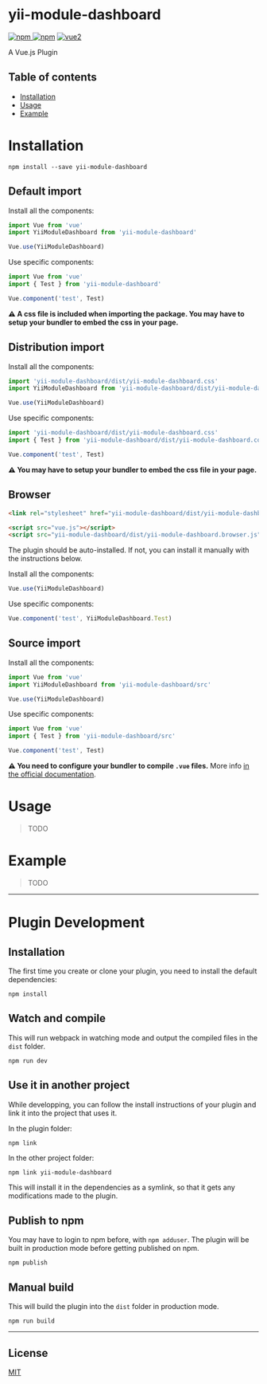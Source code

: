 # yii-module-dashboard

[![npm](https://img.shields.io/npm/v/yii-module-dashboard.svg) ![npm](https://img.shields.io/npm/dm/yii-module-dashboard.svg)](https://www.npmjs.com/package/yii-module-dashboard)
[![vue2](https://img.shields.io/badge/vue-2.x-brightgreen.svg)](https://vuejs.org/)

A Vue.js Plugin

## Table of contents

- [Installation](#installation)
- [Usage](#usage)
- [Example](#example)

# Installation

```
npm install --save yii-module-dashboard
```

## Default import

Install all the components:

```javascript
import Vue from 'vue'
import YiiModuleDashboard from 'yii-module-dashboard'

Vue.use(YiiModuleDashboard)
```

Use specific components:

```javascript
import Vue from 'vue'
import { Test } from 'yii-module-dashboard'

Vue.component('test', Test)
```

**⚠️ A css file is included when importing the package. You may have to setup your bundler to embed the css in your page.**

## Distribution import

Install all the components:

```javascript
import 'yii-module-dashboard/dist/yii-module-dashboard.css'
import YiiModuleDashboard from 'yii-module-dashboard/dist/yii-module-dashboard.common'

Vue.use(YiiModuleDashboard)
```

Use specific components:

```javascript
import 'yii-module-dashboard/dist/yii-module-dashboard.css'
import { Test } from 'yii-module-dashboard/dist/yii-module-dashboard.common'

Vue.component('test', Test)
```

**⚠️ You may have to setup your bundler to embed the css file in your page.**

## Browser

```html
<link rel="stylesheet" href="yii-module-dashboard/dist/yii-module-dashboard.css"/>

<script src="vue.js"></script>
<script src="yii-module-dashboard/dist/yii-module-dashboard.browser.js"></script>
```

The plugin should be auto-installed. If not, you can install it manually with the instructions below.

Install all the components:

```javascript
Vue.use(YiiModuleDashboard)
```

Use specific components:

```javascript
Vue.component('test', YiiModuleDashboard.Test)
```

## Source import

Install all the components:

```javascript
import Vue from 'vue'
import YiiModuleDashboard from 'yii-module-dashboard/src'

Vue.use(YiiModuleDashboard)
```

Use specific components:

```javascript
import Vue from 'vue'
import { Test } from 'yii-module-dashboard/src'

Vue.component('test', Test)
```

**⚠️ You need to configure your bundler to compile `.vue` files.** More info [in the official documentation](https://vuejs.org/v2/guide/single-file-components.html).

# Usage

> TODO

# Example

> TODO

---

# Plugin Development

## Installation

The first time you create or clone your plugin, you need to install the default dependencies:

```
npm install
```

## Watch and compile

This will run webpack in watching mode and output the compiled files in the `dist` folder.

```
npm run dev
```

## Use it in another project

While developping, you can follow the install instructions of your plugin and link it into the project that uses it.

In the plugin folder:

```
npm link
```

In the other project folder:

```
npm link yii-module-dashboard
```

This will install it in the dependencies as a symlink, so that it gets any modifications made to the plugin.

## Publish to npm

You may have to login to npm before, with `npm adduser`. The plugin will be built in production mode before getting published on npm.

```
npm publish
```

## Manual build

This will build the plugin into the `dist` folder in production mode.

```
npm run build
```

---

## License

[MIT](http://opensource.org/licenses/MIT)
